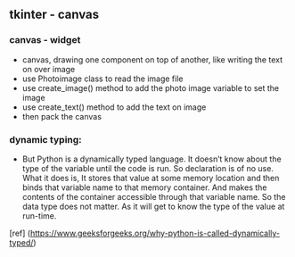 ## tkinter - canvas

### canvas - widget

- canvas, drawing one component on top of another, like writing the text on over image
- use Photoimage class to read the image file
- use create_image() method to add the photo image variable to set the image
- use create_text() method to add the text on image
- then pack the canvas

### dynamic typing:

- But Python is a dynamically typed language. It doesn’t know about the type of the variable until the code is run. So declaration is of no use. What it does is, It stores that value at some memory location and then binds that variable name to that memory container. And makes the contents of the container accessible through that variable name. So the data type does not matter. As it will get to know the type of the value at run-time.

[ref] (https://www.geeksforgeeks.org/why-python-is-called-dynamically-typed/)